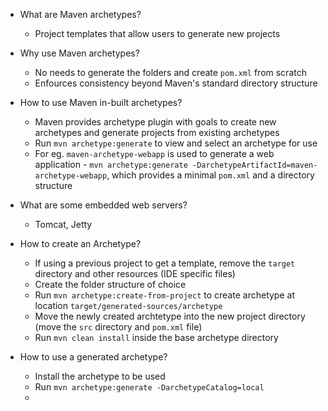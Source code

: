 - What are Maven archetypes?
  - Project templates that allow users to generate new projects
  
- Why use Maven archetypes?
  - No needs to generate the folders and create `pom.xml` from scratch
  - Enfources consistency beyond Maven's standard directory structure

- How to use Maven in-built archetypes?
  - Maven provides archetype plugin with goals to create new archetypes and
  generate projects from existing archetypes
  - Run `mvn archetype:generate` to view and select an archetype for use
  - For eg. `maven-archetype-webapp` is used to generate a web application -
  `mvn archetype:generate -DarchetypeArtifactId=maven-archetype-webapp`, which
  provides a minimal `pom.xml` and a directory structure

- What are some embedded web servers?
  - Tomcat, Jetty

- How to create an Archetype?
  - If using a previous project to get a template, remove the `target` directory
  and other resources (IDE specific files)
  - Create the folder structure of choice
  - Run `mvn archetype:create-from-project` to create archetype at location
  `target/generated-sources/archetype`
  - Move the newly created archtetype into the new project directory (move the
  `src` directory and `pom.xml` file)
  - Run `mvn clean install` inside the base archetype directory

- How to use a generated archetype?
  - Install the archetype to be used
  - Run `mvn archetype:generate -DarchetypeCatalog=local`
  -
